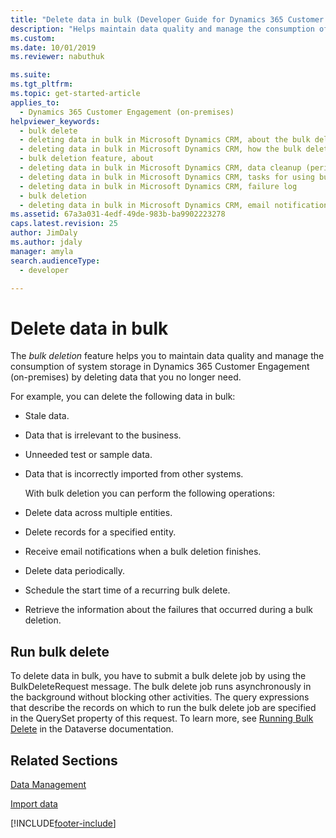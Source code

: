 ```yaml
---
title: "Delete data in bulk (Developer Guide for Dynamics 365 Customer Engagement (on-premises)) | MicrosoftDocs"
description: "Helps maintain data quality and manage the consumption of system storage by deleting data that is no longer needed."
ms.custom: 
ms.date: 10/01/2019
ms.reviewer: nabuthuk

ms.suite: 
ms.tgt_pltfrm: 
ms.topic: get-started-article
applies_to: 
  - Dynamics 365 Customer Engagement (on-premises)
helpviewer_keywords: 
  - bulk delete
  - deleting data in bulk in Microsoft Dynamics CRM, about the bulk deletion feature
  - deleting data in bulk in Microsoft Dynamics CRM, how the bulk deletion feature helps you delete multiple topics
  - bulk deletion feature, about
  - deleting data in bulk in Microsoft Dynamics CRM, data cleanup (periodic and scheduled)
  - deleting data in bulk in Microsoft Dynamics CRM, tasks for using bulk deletion
  - deleting data in bulk in Microsoft Dynamics CRM, failure log
  - bulk deletion
  - deleting data in bulk in Microsoft Dynamics CRM, email notifications
ms.assetid: 67a3a031-4edf-49de-983b-ba9902223278
caps.latest.revision: 25
author: JimDaly
ms.author: jdaly
manager: amyla
search.audienceType: 
  - developer

---
```

# Delete data in bulk

The *bulk deletion* feature helps you to maintain data quality and manage the consumption of system storage in Dynamics 365 Customer Engagement (on-premises) by deleting data that you no longer need.  
  
 For example, you can delete the following data in bulk:  
  
- Stale data.  
  
- Data that is irrelevant to the business.  
  
- Unneeded test or sample data.  
  
- Data that is incorrectly imported from other systems.  
  
  With bulk deletion you can perform the following operations:  
  
- Delete data across multiple entities.  
  
- Delete records for a specified entity.  
  
- Receive email notifications when a bulk deletion finishes.  
  
- Delete data periodically.  
  
- Schedule the start time of a recurring bulk delete.  
  
- Retrieve the information about the failures that occurred during a bulk deletion.  
  
## Run bulk delete

To delete data in bulk, you have to submit a bulk delete job by using the BulkDeleteRequest message. The bulk delete job runs asynchronously in the background without blocking other activities. The query expressions that describe the records on which to run the bulk delete job are specified in the QuerySet property of this request. To learn more, see [Running Bulk Delete](/powerapps/developer/common-data-service/delete-data-bulk#run-bulk-delete) in the Dataverse documentation.
  
 <!--[BulkDeleteOperation Entity](entities/bulkdeleteoperation.md)  
  
 [BulkDeleteFailure Entity](entities/bulkdeletefailure.md)-->
  
## Related Sections  

 [Data Management](manage-data.md)  
  
 [Import data](import-data.md)


[!INCLUDE[footer-include](../../../includes/footer-banner.md)]